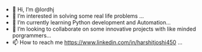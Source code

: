 - 👋 Hi, I’m @lordhj
- 👀 I’m interested in solving some real life problems ...
- 🌱 I’m currently learning Python development and Automation...
- 💞️ I’m looking to collaborate on some innovative projects with like minded porgrammers...
- 📫 How to reach me https://www.linkedin.com/in/harshitjoshi450 ...

<!---
lordhj/lordhj is a ✨ special ✨ repository because its `README.md` (this file) appears on your GitHub profile.
You can click the Preview link to take a look at your changes.
--->

